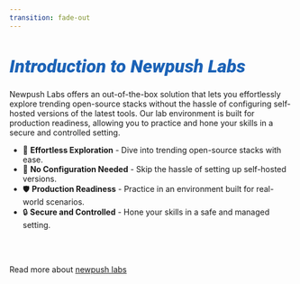 ```yaml
---
transition: fade-out
---
```

# Introduction to Newpush Labs

Newpush Labs offers an out-of-the-box solution that lets you effortlessly explore trending open-source stacks without the hassle of configuring self-hosted versions of the latest tools. Our lab environment is built for production readiness, allowing you to practice and hone your skills in a secure and controlled setting.

- 🚀 **Effortless Exploration** - Dive into trending open-source stacks with ease.
- 🔧 **No Configuration Needed** - Skip the hassle of setting up self-hosted versions.
- 🛡 **Production Readiness** - Practice in an environment built for real-world scenarios.
- 🔒 **Secure and Controlled** - Hone your skills in a safe and managed setting.
<br>
<br>

Read more about [newpush labs](https:/labs.newpush.com)

<!--
You can have `style` tag in markdown to override the style for the current page.
Learn more: https://sli.dev/features/slide-scope-style
-->

<style>
h1 {
  background-color: #1C63B7;
  font-size: 2rem;
  font-style: italic;
  font-weight: 900;
  font-family: 'Roboto', sans-serif;
  color: ##1C63B7;
  /* background-image: linear-gradient(45deg, #1C63B7 10%, #1C63B7 20%); */
    /* background-image: linear-gradient(45deg, #1C63B7 10%, #1C63B7 20%); */

  background-size: 100%;
  -webkit-background-clip: text;
  -moz-background-clip: text;
  -webkit-text-fill-color: transparent;
  -moz-text-fill-color: transparent;
}
</style>